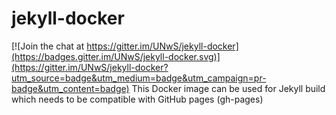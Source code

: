 # jekyll-docker

[![Join the chat at https://gitter.im/UNwS/jekyll-docker](https://badges.gitter.im/UNwS/jekyll-docker.svg)](https://gitter.im/UNwS/jekyll-docker?utm_source=badge&utm_medium=badge&utm_campaign=pr-badge&utm_content=badge)
This Docker image can be used for Jekyll build which needs to be compatible with GitHub​ pages (gh-pages)
